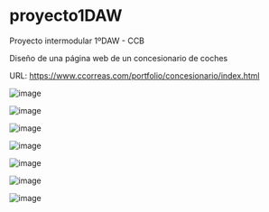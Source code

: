 # proyecto1DAW
Proyecto intermodular 1ºDAW - CCB

Diseño de una página web de un concesionario de coches

URL: https://www.ccorreas.com/portfolio/concesionario/index.html

![image](https://github.com/ccorreasdev/proyecto1DAW/assets/120734005/a4b85876-aefa-4f17-863a-523e4e2b3d25)

![image](https://github.com/ccorreasdev/proyecto1DAW/assets/120734005/48fb6027-6419-42c2-bf34-58a096c23f19)

![image](https://github.com/ccorreasdev/proyecto1DAW/assets/120734005/ef2e1850-90ff-4861-8363-fdf59bf6c30a)

![image](https://github.com/ccorreasdev/proyecto1DAW/assets/120734005/6da8cae8-8518-4c1d-84e1-59136350acb4)

![image](https://github.com/ccorreasdev/proyecto1DAW/assets/120734005/95e207fb-e89f-4668-9709-21644b1e965c)

![image](https://github.com/ccorreasdev/proyecto1DAW/assets/120734005/e90231a1-005c-44a6-ae1f-f1b9222de3ea)

![image](https://github.com/ccorreasdev/proyecto1DAW/assets/120734005/d495c8e3-178d-43ea-94bc-e65750645c2c)










